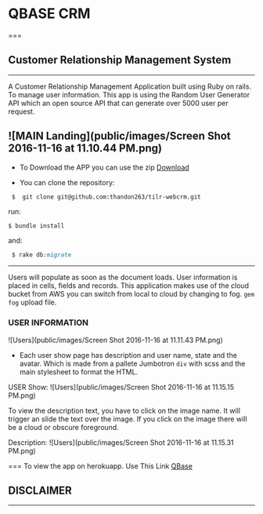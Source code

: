 


# QBASE CRM
===

## Customer Relationship Management System
---
A Customer Relationship Management Application built using Ruby on rails. To manage user information. This app is using the Random User Generator API which
an open source API that can generate over 5000 user per request.

![MAIN Landing](public/images/Screen Shot 2016-11-16 at 11.10.44 PM.png)
---
* To Download the APP you can use the zip [Download](https://github.com/thandon263/tilr-webcrm/archive/master.zip)

* You can clone the repository:

```console
 $  git clone git@github.com:thandon263/tilr-webcrm.git
```

run:
```ruby
$ bundle install
```

and: 

```ruby
 $ rake db:migrate
```

----
Users will populate as soon as the document loads. User information is placed in
cells, fields and records. This application makes use of the cloud bucket from AWS you can switch from local to cloud by changing to fog. ``` gem fog ``` upload file.

### USER INFORMATION

![Users](public/images/Screen Shot 2016-11-16 at 11.11.43 PM.png)

* Each user show page has description and user name, state and the avatar. Which is made from a pallete Jumbotron ```div``` with scss and the main stylesheet to format the HTML.

USER Show:
![Users](public/images/Screen Shot 2016-11-16 at 11.15.15 PM.png)

To view the description text, you have to click on the image name. It will trigger an slide the text over the image. If you click on the image there will be a cloud or obscure foreground.

Description:
![Users](public/images/Screen Shot 2016-11-16 at 11.15.31 PM.png)

===
To view the app on herokuapp. Use This Link [QBase](https://qbase.herokuapp.com)


## DISCLAIMER
---
